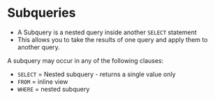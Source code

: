 # Subqueries

- A Subquery is a nested query inside another `SELECT` statement
- This allows you to take the results of one query and apply them to another query.

A subquery may occur in any of the following clauses:

- `SELECT` = Nested subquery - returns a single value only
- `FROM` = inline view
- `WHERE` = nested subquery
